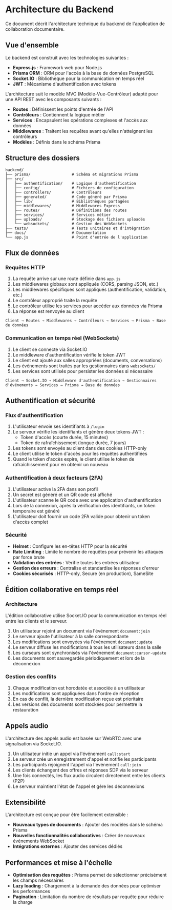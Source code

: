 # Architecture du Backend

Ce document décrit l'architecture technique du backend de l'application de collaboration documentaire.

## Vue d'ensemble

Le backend est construit avec les technologies suivantes :

- **Express.js** : Framework web pour Node.js
- **Prisma ORM** : ORM pour l'accès à la base de données PostgreSQL
- **Socket.IO** : Bibliothèque pour la communication en temps réel
- **JWT** : Mécanisme d'authentification avec tokens

L'architecture suit le modèle MVC (Modèle-Vue-Contrôleur) adapté pour une API REST avec les composants suivants :

- **Routes** : Définissent les points d'entrée de l'API
- **Contrôleurs** : Contiennent la logique métier
- **Services** : Encapsulent les opérations complexes et l'accès aux données
- **Middlewares** : Traitent les requêtes avant qu'elles n'atteignent les contrôleurs
- **Modèles** : Définis dans le schéma Prisma

## Structure des dossiers

```
backend/
├── prisma/                  # Schéma et migrations Prisma
├── src/
│   ├── authentification/    # Logique d'authentification
│   ├── config/              # Fichiers de configuration
│   ├── controllers/         # Contrôleurs
│   ├── generated/           # Code généré par Prisma
│   ├── lib/                 # Bibliothèques partagées
│   ├── middlewares/         # Middlewares Express
│   ├── routes/              # Définitions des routes
│   ├── services/            # Services métier
│   ├── uploads/             # Stockage des fichiers uploadés
│   └── websockets/          # Gestion des WebSockets
├── tests/                   # Tests unitaires et d'intégration
├── docs/                    # Documentation
└── app.js                   # Point d'entrée de l'application
```

## Flux de données

### Requêtes HTTP

1. La requête arrive sur une route définie dans `app.js`
2. Les middlewares globaux sont appliqués (CORS, parsing JSON, etc.)
3. Les middlewares spécifiques sont appliqués (authentification, validation, etc.)
4. Le contrôleur approprié traite la requête
5. Le contrôleur utilise les services pour accéder aux données via Prisma
6. La réponse est renvoyée au client

```
Client → Routes → Middlewares → Contrôleurs → Services → Prisma → Base de données
```

### Communication en temps réel (WebSockets)

1. Le client se connecte via Socket.IO
2. Le middleware d'authentification vérifie le token JWT
3. Le client est ajouté aux salles appropriées (documents, conversations)
4. Les événements sont traités par les gestionnaires dans `websockets/`
5. Les services sont utilisés pour persister les données si nécessaire

```
Client → Socket.IO → Middleware d'authentification → Gestionnaires d'événements → Services → Prisma → Base de données
```

## Authentification et sécurité

### Flux d'authentification

1. L'utilisateur envoie ses identifiants à `/login`
2. Le serveur vérifie les identifiants et génère deux tokens JWT :
   - Token d'accès (courte durée, 15 minutes)
   - Token de rafraîchissement (longue durée, 7 jours)
3. Les tokens sont envoyés au client dans des cookies HTTP-only
4. Le client utilise le token d'accès pour les requêtes authentifiées
5. Quand le token d'accès expire, le client utilise le token de rafraîchissement pour en obtenir un nouveau

### Authentification à deux facteurs (2FA)

1. L'utilisateur active la 2FA dans son profil
2. Un secret est généré et un QR code est affiché
3. L'utilisateur scanne le QR code avec une application d'authentification
4. Lors de la connexion, après la vérification des identifiants, un token temporaire est généré
5. L'utilisateur doit fournir un code 2FA valide pour obtenir un token d'accès complet

### Sécurité

- **Helmet** : Configure les en-têtes HTTP pour la sécurité
- **Rate Limiting** : Limite le nombre de requêtes pour prévenir les attaques par force brute
- **Validation des entrées** : Vérifie toutes les entrées utilisateur
- **Gestion des erreurs** : Centralise et standardise les réponses d'erreur
- **Cookies sécurisés** : HTTP-only, Secure (en production), SameSite

## Édition collaborative en temps réel

### Architecture

L'édition collaborative utilise Socket.IO pour la communication en temps réel entre les clients et le serveur.

1. Un utilisateur rejoint un document via l'événement `document:join`
2. Le serveur ajoute l'utilisateur à la salle correspondante
3. Les modifications sont envoyées via l'événement `document:update`
4. Le serveur diffuse les modifications à tous les utilisateurs dans la salle
5. Les curseurs sont synchronisés via l'événement `document:cursor-update`
6. Les documents sont sauvegardés périodiquement et lors de la déconnexion

### Gestion des conflits

1. Chaque modification est horodatée et associée à un utilisateur
2. Les modifications sont appliquées dans l'ordre de réception
3. En cas de conflit, la dernière modification reçue est prioritaire
4. Les versions des documents sont stockées pour permettre la restauration

## Appels audio

L'architecture des appels audio est basée sur WebRTC avec une signalisation via Socket.IO.

1. Un utilisateur initie un appel via l'événement `call:start`
2. Le serveur crée un enregistrement d'appel et notifie les participants
3. Les participants rejoignent l'appel via l'événement `call:join`
4. Les clients échangent des offres et réponses SDP via le serveur
5. Une fois connectés, les flux audio circulent directement entre les clients (P2P)
6. Le serveur maintient l'état de l'appel et gère les déconnexions

## Extensibilité

L'architecture est conçue pour être facilement extensible :

- **Nouveaux types de documents** : Ajouter des modèles dans le schéma Prisma
- **Nouvelles fonctionnalités collaboratives** : Créer de nouveaux événements WebSocket
- **Intégrations externes** : Ajouter des services dédiés

## Performances et mise à l'échelle

- **Optimisation des requêtes** : Prisma permet de sélectionner précisément les champs nécessaires
- **Lazy loading** : Chargement à la demande des données pour optimiser les performances
- **Pagination** : Limitation du nombre de résultats par requête pour réduire la charge
